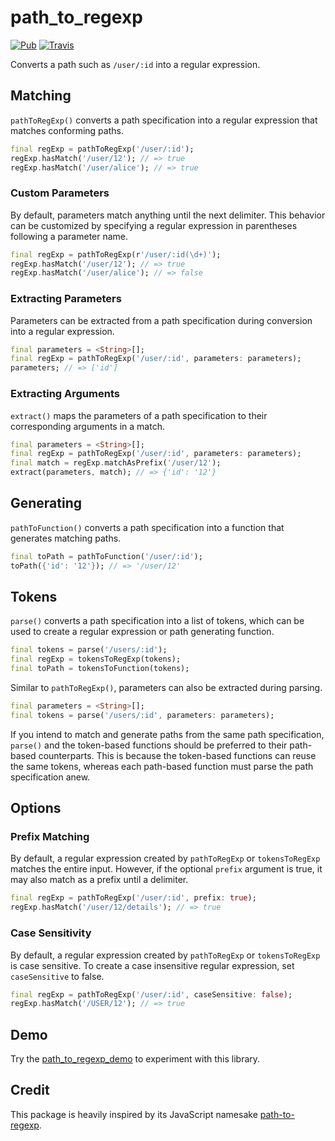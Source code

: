 # path\_to\_regexp

[![Pub][pub-img]][pub-url]
[![Travis][travis-img]][travis-url]

Converts a path such as `/user/:id` into a regular expression.

## Matching

`pathToRegExp()` converts a path specification into a regular expression that
matches conforming paths.

```dart
final regExp = pathToRegExp('/user/:id');
regExp.hasMatch('/user/12'); // => true
regExp.hasMatch('/user/alice'); // => true
```

### Custom Parameters

By default, parameters match anything until the next delimiter. This behavior
can be customized by specifying a regular expression in parentheses following
a parameter name.

```dart
final regExp = pathToRegExp(r'/user/:id(\d+)');
regExp.hasMatch('/user/12'); // => true
regExp.hasMatch('/user/alice'); // => false
```

### Extracting Parameters

Parameters can be extracted from a path specification during conversion into a
regular expression.

```dart
final parameters = <String>[];
final regExp = pathToRegExp('/user/:id', parameters: parameters);
parameters; // => ['id']
```

### Extracting Arguments

`extract()` maps the parameters of a path specification to their corresponding
arguments in a match.

```dart
final parameters = <String>[];
final regExp = pathToRegExp('/user/:id', parameters: parameters);
final match = regExp.matchAsPrefix('/user/12');
extract(parameters, match); // => {'id': '12'}
```

## Generating

`pathToFunction()` converts a path specification into a function that generates
matching paths.

```dart
final toPath = pathToFunction('/user/:id');
toPath({'id': '12'}); // => '/user/12'
```

## Tokens

`parse()` converts a path specification into a list of tokens, which can be
used to create a regular expression or path generating function.

```dart
final tokens = parse('/users/:id');
final regExp = tokensToRegExp(tokens);
final toPath = tokensToFunction(tokens);
```

Similar to `pathToRegExp()`, parameters can also be extracted during parsing.

```dart
final parameters = <String>[];
final tokens = parse('/users/:id', parameters: parameters);
```

If you intend to match and generate paths from the same path specification,
`parse()` and the token-based functions should be preferred to their path-based
counterparts. This is because the token-based functions can reuse the same
tokens, whereas each path-based function must parse the path specification anew.

## Options

### Prefix Matching

By default, a regular expression created by `pathToRegExp` or `tokensToRegExp`
matches the entire input. However, if the optional `prefix` argument is true, it
may also match as a prefix until a delimiter.

```dart
final regExp = pathToRegExp('/user/:id', prefix: true);
regExp.hasMatch('/user/12/details'); // => true
```

### Case Sensitivity

By default, a regular expression created by `pathToRegExp` or `tokensToRegExp`
is case sensitive. To create a case insensitive regular expression, set
`caseSensitive` to false.

```dart
final regExp = pathToRegExp('/user/:id', caseSensitive: false);
regExp.hasMatch('/USER/12'); // => true
```

## Demo

Try the [path\_to\_regexp\_demo][path-to-regexp-demo] to experiment with this
library.

## Credit

This package is heavily inspired by its JavaScript namesake
[path-to-regexp][path-to-regexp-js].

[path-to-regexp-demo]: https://path-to-regexp.web.app
[path-to-regexp-js]: https://github.com/pillarjs/path-to-regexp
[pub-img]: https://img.shields.io/pub/v/path_to_regexp.svg
[pub-url]: https://pub.dartlang.org/packages/path_to_regexp
[travis-img]: https://img.shields.io/travis/com/leonsenft/path_to_regexp.svg
[travis-url]: https://travis-ci.com/leonsenft/path_to_regexp
